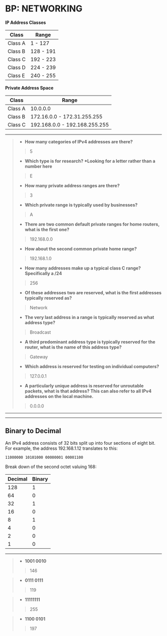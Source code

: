 # BP: NETWORKING

**IP Address Classes**


Class | Range
--------| ---------
Class A | 1 - 127
Class B | 128 - 191
Class C | 192 - 223
Class D | 224 - 239
Class E | 240 - 255

**Private Address Space**

Class | Range
----- | ------
Class A | 10.0.0.0
Class B | 172.16.0.0 - 172.31.255.255
Class C | 192.168.0.0 - 192.168.255.255

-------------------------------------------------------------------------

> - **How many categories of IPv4 addresses are there?**
>> 5
>>
> - **Which type is for research? \*Looking for a letter rather than a number here**
>> E
>>
> - **How many private address ranges are there?**
>> 3
>>
> - **Which private range is typically used by businesses?**
>> A
>>
> - **There are two common default private ranges for home routers, what is the first one?**
>> 192.168.0.0
>>
> - **How about the second common private home range?**
>> 192.168.1.0
>>
> - **How many addresses make up a typical class C range? Specifically a /24**
>> 256
>>
> - **Of these addresses two are reserved, what is the first addresses typically reserved as?**
>> Network
>>
> - **The very last address in a range is typically reserved as what address type?**
>> Broadcast
>>
> - **A third predominant address type is typically reserved for the router, what is the name of this address type?**
>> Gateway
>>
> - **Which address is reserved for testing on individual computers?**
>> 127.0.0.1
>>
> - **A particularly unique address is reserved for unroutable packets, what is that address? This can also refer to all IPv4 addresses on the local machine.**
>> 0.0.0.0

-------------------------------------------------------------------------
-------------------------------------------------------------------------

## Binary to Decimal

An IPv4 address consists of 32 bits split up into four sections of eight bit. For example, the address 192.168.1.12 translates to this:
```
11000000 10101000 00000001 00001100
```

Break down of the second octet valuing 168:

Decimal | Binary
--------|--------
128 | 1
64 | 0
32 | 1
16 | 0
8 | 1
4 | 0
2 |0
1 | 0

-------------------------------------------------------------------------

> - **1001 0010**
>> 146

> - **0111 0111**
>> 119

> - **11111111**
>> 255

> - **1100 0101**
>> 197